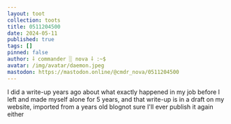 ```yaml
---
layout: toot
collection: toots
title: 0511204500
date: 2024-05-11
published: true
tags: []
pinned: false
author: ⸸ commander ░ nova ⸸ :~$
avatar: /img/avatar/daemon.jpeg
mastodon: https://mastodon.online/@cmdr_nova/0511204500
---
```


I did a write-up years ago about what exactly happened in my job before I left and made myself alone for 5 years, and that write-up is in a draft on my website, imported from a years old blognot sure I'll ever publish it again either
